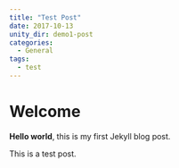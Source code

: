 ```yaml
---
title: "Test Post"
date: 2017-10-13
unity_dir: demo1-post
categories:
  - General
tags:
  - test
---
```


# Welcome

**Hello world**, this is my first Jekyll blog post.

This is a test post.
